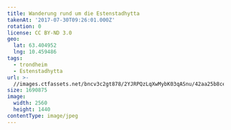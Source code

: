 ```yaml
---
title: Wanderung rund um die Estenstadhytta
takenAt: '2017-07-30T09:26:01.000Z'
rotation: 0
license: CC BY-ND 3.0
geo:
  lat: 63.404952
  lng: 10.459486
tags:
  - trondheim
  - Estenstadhytta
url: >-
  //images.ctfassets.net/bncv3c2gt878/2YJRPQzLqXwMybK03qASnu/42aa25b8ce3a0e4fbfedc0432bd3f3c0/wanderung-rund-um-die-estenstadhytta_35871570060_o
size: 1690875
image:
  width: 2560
  height: 1440
contentType: image/jpeg
---
```


